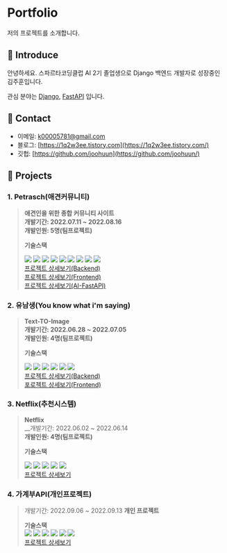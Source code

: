 # Portfolio
저의 프로젝트를 소개합니다.

## 📌 Introduce
안녕하세요. 스파르타코딩클럽 AI 2기 졸업생으로 Django 백엔드 개발자로 성장중인 김주훈입니다.

관심 분야는 [Django](https://github.com/joohuun/Python), [FastAPI](https://github.com/joohuun/Python) 입니다.

## 📌 Contact
- 이메일: [k00005781@gmail.com](k00005781@gmail.com)
- 블로그: [https://1q2w3ee.tistory.com](https://1q2w3ee.tistory.com/)
- 깃헙: [https://github.com/joohuun](https://github.com/joohuun/)

## 📌 Projects


### 1. Petrasch(애견커뮤니티)
> __애견인을 위한 종합 커뮤니티 사이트__   
> __개발기간: 2022.07.11 ~ 2022.08.16__   
> __개발인원: 5명(팀프로젝트)__   
> 
> __기술스택__   
> 
> <img src="https://img.shields.io/badge/Python3-3776AB?style=for-the-badge&logo=Python&logoColor=white"> <img src="https://img.shields.io/badge/django-092E20?style=for-the-badge&logo=django&logoColor=white"> <img src="https://img.shields.io/badge/FastAPI-ffffff?style=for-the-badge&logo=FastAPI"> <img src="https://img.shields.io/badge/JavaScript-F7DF1E?style=for-the-badge&logo=JavaScript&logoColor=white"> <img src="https://img.shields.io/badge/Amazon AWS-232F3E?style=for-the-badge&logo=Amazon AWS&logoColor=white"> <img src="https://img.shields.io/badge/amazon s3-569A31?style=for-the-badge&logo=amazon s3&logoColor=white"> <img src="https://img.shields.io/badge/postgresql-4169E1?style=for-the-badge&logo=postgresql&logoColor=white"> <img src="https://img.shields.io/badge/NGINX-009639?style=for-the-badge&logo=NGINX&logoColor=white"> <img src="https://img.shields.io/badge/Docker-white?style=for-the-badge&logo=Docker&logoColor=2496ED">   
> [프로젝트 상세보기(Backend)](https://github.com/joohuun/Petrasche_back)   
> [프로젝트 상세보기(Frontend)](https://github.com/Super-fast-decision-making/Petrasche_front)   
> [프로젝트 상세보기(AI-FastAPI)](https://github.com/Super-fast-decision-making/Petrasche_classification) 

### 2. 유남생(You know what i'm saying)
> __Text-TO-Image__   
> __개발기간: 2022.06.28 ~ 2022.07.05__   
> __개발인원: 4명(팀프로젝트)__   
>
> __기술스택__
>
> <img src="https://img.shields.io/badge/Python3-3776AB?style=for-the-badge&logo=Python&logoColor=white"> <img src="https://img.shields.io/badge/django-092E20?style=for-the-badge&logo=django&logoColor=white"> <img src="https://img.shields.io/badge/JavaScript-F7DF1E?style=for-the-badge&logo=JavaScript&logoColor=white"> <img src="https://img.shields.io/badge/Amazon AWS-232F3E?style=for-the-badge&logo=Amazon AWS&logoColor=white">  <img src="https://img.shields.io/badge/NGINX-009639?style=for-the-badge&logo=NGINX&logoColor=white"> <img src="https://img.shields.io/badge/Pytorch-EE4C2C?style=for-the-badge&logo=Pytorch&logoColor=white">    
> [프로젝트 상세보기(Backend)](https://github.com/joohuun/Unamsang_back)   
> [포로젝트 상세보기(Frontend)](https://github.com/Super-fast-decision-making/Unamsang_front)   

### 3. Netflix(추천시스템)   
> __Netflix__   
> __개발기간: 2022.06.02 ~ 2022.06.14   
> __개발인원: 4명(팀프로젝트)__   
>
> __기술스택__   
>
> <img src="https://img.shields.io/badge/Python3-3776AB?style=for-the-badge&logo=Python&logoColor=white"> <img src="https://img.shields.io/badge/django-092E20?style=for-the-badge&logo=django&logoColor=white"> <img src="https://img.shields.io/badge/JavaScript-F7DF1E?style=for-the-badge&logo=JavaScript&logoColor=white"> 
<img src="https://img.shields.io/badge/MySQL-4479A1?style=for-the-badge&logo=MySQL&logoColor=white"> <img src="https://img.shields.io/badge/Pytorch-EE4C2C?style=for-the-badge&logo=Pytorch&logoColor=white">   
> [프로젝트 상세보기](https://github.com/joohuun/django_netflix)  


### 4. 가계부API(개인프로젝트)
> 개발기간: 2022.09.06 ~ 2022.09.13
> __개인 프로젝트__   
>   
> __기술스택__   
> <img src="https://img.shields.io/badge/Python3-3776AB?style=for-the-badge&logo=Python&logoColor=white"> <img src="https://img.shields.io/badge/django-092E20?style=for-the-badge&logo=django&logoColor=white"> <img src="https://img.shields.io/badge/MySQL-4479A1?style=for-the-badge&logo=MySQL&logoColor=white"> <img src="https://img.shields.io/badge/NGINX-009639?style=for-the-badge&logo=NGINX&logoColor=white"> <img src="https://img.shields.io/badge/Docker-white?style=for-the-badge&logo=Docker&logoColor=2496ED"> <img src="https://img.shields.io/badge/Amazon AWS-232F3E?style=for-the-badge&logo=Amazon AWS&logoColor=white">   
> [프로젝트 상세보기](https://github.com/joohuun/Python/tree/main/DRF/%EC%A7%80%EC%B6%9C%EA%B4%80%EB%A6%AC)


